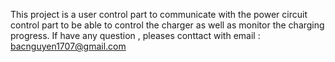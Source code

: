 This project is a user control part to communicate with the power circuit control part to be able to control the charger as well as monitor the charging progress.
If have any question , pleases conttact with email : bacnguyen1707@gmail.com
